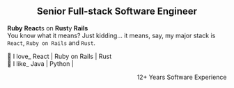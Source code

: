<h2 align="center"> Senior Full-stack Software Engineer </h2>

**Ruby** **React**s on **Rust**y **Rails** </br>
You know what it means? Just kidding... it means, say, my major stack is `React`, `Ruby on Rails` and `Rust`.

💖 I love_ React | Ruby on Rails | Rust </br>
💎 I like_ Java | Python | 

<p align="right">12+ Years Software Experience</p>
